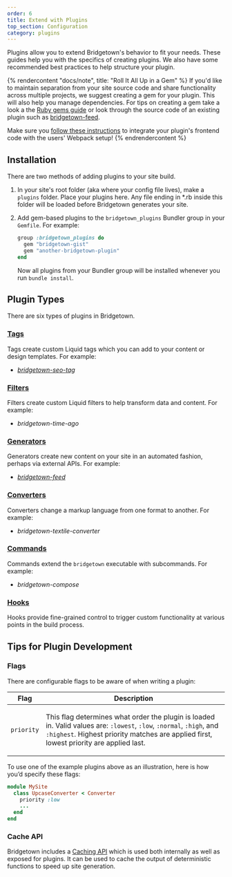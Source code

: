 ```yaml
---
order: 6
title: Extend with Plugins
top_section: Configuration
category: plugins
---
```


Plugins allow you to extend Bridgetown's behavior to fit your needs. These guides help you with the specifics of creating plugins. We also have some recommended best practices to help structure your plugin.

{% rendercontent "docs/note", title: "Roll It All Up in a Gem" %}
If you'd like to maintain separation from your site source code and
share functionality across multiple projects, we suggest creating a gem for your plugin. This will also help you manage dependencies. For tips on creating a gem take a look a the [Ruby gems guide](https://guides.rubygems.org/make-your-own-gem/) or look through the source code of an existing plugin such as [bridgetown-feed](https://github.com/bridgetownrb/bridgetown-feed).

Make sure you [follow these instructions](/docs/plugins/gems-and-webpack/) to integrate your plugin's frontend code
with the users' Webpack setup!
{% endrendercontent %}

## Installation

There are two methods of adding plugins to your site build.

1. In your site's root folder (aka where your config file lives), make a `plugins` folder. Place your plugins here. Any file ending in *.rb inside this folder will be loaded before Bridgetown generates your site.

2. Add gem-based plugins to the `bridgetown_plugins` Bundler group in your `Gemfile`. For
   example:

   ```ruby
   group :bridgetown_plugins do
     gem "bridgetown-gist"
     gem "another-bridgetown-plugin"
   end
   ```

   Now all plugins from your Bundler group will be installed whenever you run `bundle install`.

## Plugin Types

There are six types of plugins in Bridgetown.

### [Tags](/docs/plugins/tags/)

Tags create custom Liquid tags which you can add to your content or design templates. For example:

* [_bridgetown-seo-tag_](https://github.com/bridgetownrb/bridgetown-seo-tag)

### [Filters](/docs/plugins/filters/)

Filters create custom Liquid filters to help transform data and content. For example:

* _bridgetown-time-ago_

### [Generators](/docs/plugins/generators/)

Generators create new content on your site in an automated fashion, perhaps via external APIs.
For example:

* [_bridgetown-feed_](https://github.com/bridgetownrb/bridgetown-feed)

### [Converters](/docs/plugins/converters/)

Converters change a markup language from one format to another. For example:

* _bridgetown-textile-converter_

### [Commands](/docs/plugins/commands/)

Commands extend the `bridgetown` executable with
subcommands. For example:

* _bridgetown-compose_

### [Hooks](/docs/plugins/hooks/)

Hooks provide fine-grained control to trigger custom functionality at various points in the build process.

## Tips for Plugin Development

### Flags

There are configurable flags to be aware of when writing a plugin:

<table class="settings biggest-output">
  <thead>
    <tr>
      <th>Flag</th>
      <th>Description</th>
    </tr>
  </thead>
  <tbody>
    <tr>
      <td>
        <p><code>priority</code></p>
      </td>
      <td>
        <p>
          This flag determines what order the plugin is loaded in. Valid values
          are: <code>:lowest</code>, <code>:low</code>, <code>:normal</code>,
          <code>:high</code>, and <code>:highest</code>. Highest priority
          matches are applied first, lowest priority are applied last.
        </p>
      </td>
    </tr>
  </tbody>
</table>

To use one of the example plugins above as an illustration, here is how you’d
specify these flags:

```ruby
module MySite
  class UpcaseConverter < Converter
    priority :low
    ...
  end
end
```

### Cache API

Bridgetown includes a [Caching API](/docs/plugins/cache-api/) which is used both internally as well as exposed for plugins. It can be used to cache the output of deterministic functions to speed up site generation.